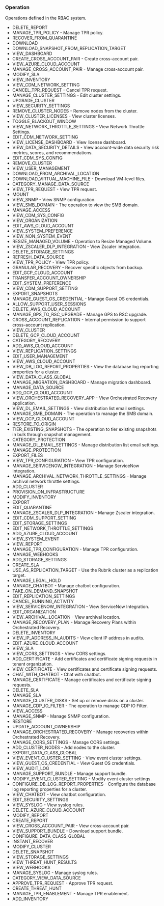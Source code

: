### Operation
Operations defined in the RBAC system.

- DELETE_REPORT
- MANAGE_TPR_POLICY - Manage TPR policy.
- RECOVER_FROM_QUARANTINE
- DOWNLOAD
- DOWNLOAD_SNAPSHOT_FROM_REPLICATION_TARGET
- VIEW_DASHBOARD
- CREATE_CROSS_ACCOUNT_PAIR - Create cross-account pair.
- VIEW_AZURE_CLOUD_ACCOUNT
- MANAGE_CROSS_ACCOUNT_PAIR - Manage cross-account pair.
- MODIFY_SLA
- VIEW_INVENTORY
- VIEW_CDM_NETWORK_SETTING
- CANCEL_TPR_REQUEST - Cancel TPR request.
- MANAGE_CLUSTER_SETTINGS - Edit cluster settings.
- UPGRADE_CLUSTER
- VIEW_SECURITY_SETTINGS
- REMOVE_CLUSTER_NODES - Remove nodes from the cluster.
- VIEW_CLUSTER_LICENSES - View cluster licenses.
- TOGGLE_BLACKOUT_WINDOW
- VIEW_NETWORK_THROTTLE_SETTINGS - View Network Throttle Settings.
- EDIT_CDM_NETWORK_SETTING
- VIEW_LICENSE_DASHBOARD - View license dashboard.
- VIEW_DATA_SECURITY_DETAILS - View account-wide data security risk metrics, scores, and recommendations.
- EDIT_CDM_SYS_CONFIG
- REMOVE_CLUSTER
- VIEW_USER_MANAGEMENT
- DOWNLOAD_FROM_ARCHIVAL_LOCATION
- DOWNLOAD_VIRTUAL_MACHINE_FILE - Download VM-level files.
- CATEGORY_MANAGE_DATA_SOURCE
- VIEW_TPR_REQUEST - View TPR request.
- MOUNT
- VIEW_SNMP - View SNMP configuration.
- VIEW_SMB_DOMAIN - The operation to view the SMB domain.
- MANAGE_ACCESS
- VIEW_CDM_SYS_CONFIG
- VIEW_ORGANIZATION
- EDIT_AWS_CLOUD_ACCOUNT
- VIEW_SYSTEM_PREFERENCE
- VIEW_NON_SYSTEM_EVENT
- RESIZE_MANAGED_VOLUME - Operation to Resize Managed Volume.
- VIEW_ZSCALER_DLP_INTEGRATION - View Zscaler integration.
- DELETE_STORAGE_SETTINGS
- REFRESH_DATA_SOURCE
- VIEW_TPR_POLICY - View TPR policy.
- GRANULAR_RECOVERY - Recover specific objects from backup.
- EDIT_GCP_CLOUD_ACCOUNT
- TRANSFER_ACCOUNT_OWNERSHIP
- EDIT_SYSTEM_PREFERENCE
- VIEW_CDM_SUPPORT_SETTING
- EXPORT_SNAPSHOTS
- MANAGE_GUEST_OS_CREDENTIAL - Manage Guest OS credentials.
- ALLOW_SUPPORT_USER_SESSIONS
- DELETE_AWS_CLOUD_ACCOUNT
- MANAGE_GPS_TO_RSC_UPGRADE - Manage GPS to RSC upgrade.
- CROSS_ACCOUNT_REPLICATION - Internal permission to support cross-account replication.
- VIEW_CLUSTER
- DELETE_GCP_CLOUD_ACCOUNT
- CATEGORY_RECOVERY
- ADD_AWS_CLOUD_ACCOUNT
- VIEW_REPLICATION_SETTINGS
- EDIT_USER_MANAGEMENT
- VIEW_AWS_CLOUD_ACCOUNT
- VIEW_DB_LOG_REPORT_PROPERTIES - View the database log reporting properties for a cluster.
- VIEW_DATA_CLASS_GLOBAL
- MANAGE_MIGRATION_DASHBOARD - Manage migration dashboard.
- MANAGE_DATA_SOURCE
- ADD_GCP_CLOUD_ACCOUNT
- VIEW_ORCHESTRATED_RECOVERY_APP - View Orchestrated Recovery application.
- VIEW_DL_EMAIL_SETTINGS - View distribution list email settings.
- MANAGE_SMB_DOMAIN - The operation to manage the SMB domain.
- VIEW_GCP_CLOUD_ACCOUNT
- RESTORE_TO_ORIGIN
- TIER_EXISTING_SNAPSHOTS - The operation to tier existing snapshots in bulk through snapshot management.
- CATEGORY_PROTECTION
- MANAGE_DL_EMAIL_SETTINGS - Manage distribution list email settings.
- MANAGE_PROTECTION
- EXPORT_FILES
- VIEW_TPR_CONFIGURATION - View TPR configuration.
- MANAGE_SERVICENOW_INTEGRATION - Manage ServiceNow Integration.
- MANAGE_ARCHIVAL_NETWORK_THROTTLE_SETTINGS - Manage archival network throttle settings.
- ADD_CLUSTER
- PROVISION_ON_INFRASTRUCTURE
- MODIFY_INVENTORY
- EXPORT
- EDIT_QUARANTINE
- MANAGE_ZSCALER_DLP_INTEGRATION - Manage Zscaler integration.
- EDIT_CDM_SUPPORT_SETTING
- EDIT_STORAGE_SETTINGS
- EDIT_NETWORK_THROTTLE_SETTINGS
- ADD_AZURE_CLOUD_ACCOUNT
- VIEW_SYSTEM_EVENT
- VIEW_REPORT
- MANAGE_TPR_CONFIGURATION - Manage TPR configuration.
- MANAGE_WEBHOOKS
- ADD_STORAGE_SETTINGS
- CREATE_SLA
- USE_AS_REPLICATION_TARGET - Use the Rubrik cluster as a replication target.
- MANAGE_LEGAL_HOLD
- MANAGE_CHATBOT - Manage chatbot configuration.
- TAKE_ON_DEMAND_SNAPSHOT
- EDIT_REPLICATION_SETTINGS
- CANCEL_RUNNING_ACTIVITY
- VIEW_SERVICENOW_INTEGRATION - View ServiceNow Integration.
- EDIT_ORGANIZATION
- VIEW_ARCHIVAL_LOCATION - View archival location.
- MANAGE_RECOVERY_PLAN - Manage Recovery Plans within Orchestrated Recovery.
- DELETE_INVENTORY
- VIEW_IP_ADDRESS_IN_AUDITS - View client IP address in audits.
- EDIT_AZURE_CLOUD_ACCOUNT
- VIEW_SLA
- VIEW_CORS_SETTINGS - View CORS settings.
- ADD_CERTIFICATE - Add certificates and certificate signing requests in tenant organization.
- VIEW_CERTIFICATE - View certificates and certificate signing requests.
- CHAT_WITH_CHATBOT - Chat with chatbot.
- MANAGE_CERTIFICATE - Manage certificates and certificate signing requests.
- DELETE_SLA
- MANAGE_SLA
- MANAGE_CLUSTER_DISKS - Set up or remove disks on a cluster.
- MANAGE_CDP_IO_FILTER - The operation to manage CDP IO Filter.
- VIEW_ACCESS
- MANAGE_SNMP - Manage SNMP configuration.
- RESTORE
- UPDATE_ACCOUNT_OWNERSHIP
- MANAGE_ORCHESTRATED_RECOVERY - Manage recoveries within Orchestrated Recovery.
- MANAGE_CORS_SETTINGS - Manage CORS settings.
- ADD_CLUSTER_NODES - Add nodes to the cluster.
- EXPORT_DATA_CLASS_GLOBAL
- VIEW_EVENT_CLUSTER_SETTING - View event cluster settings.
- VIEW_GUEST_OS_CREDENTIAL - View Guest OS credentials.
- VIEW_AUDIT_LOG
- MANAGE_SUPPORT_BUNDLE - Manage support bundle.
- MODIFY_EVENT_CLUSTER_SETTING - Modify event cluster settings.
- CONFIGURE_DB_LOG_REPORT_PROPERTIES - Configure the database log reporting properties for a cluster.
- VIEW_CHATBOT - View chatbot configuration.
- EDIT_SECURITY_SETTINGS
- VIEW_SYSLOG - View syslog rules.
- DELETE_AZURE_CLOUD_ACCOUNT
- MODIFY_REPORT
- CREATE_REPORT
- VIEW_CROSS_ACCOUNT_PAIR - View cross-account pair.
- VIEW_SUPPORT_BUNDLE - Download support bundle.
- CONFIGURE_DATA_CLASS_GLOBAL
- INSTANT_RECOVER
- MODIFY_CLUSTER
- DELETE_SNAPSHOT
- VIEW_STORAGE_SETTINGS
- VIEW_THREAT_HUNT_RESULTS
- VIEW_WEBHOOKS
- MANAGE_SYSLOG - Manage syslog rules.
- CATEGORY_VIEW_DATA_SOURCE
- APPROVE_TPR_REQUEST - Approve TPR request.
- CREATE_THREAT_HUNT
- MANAGE_TPR_ENABLEMENT - Manage TPR enablement.
- ADD_INVENTORY
